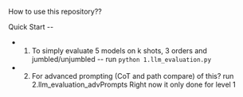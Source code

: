 How to use this repository??

Quick Start --

* 1. To simply evaluate 5 models on k shots, 3 orders and jumbled/unjumbled -- run `python 1.llm_evaluation.py`

* 2. For advanced prompting (CoT and path compare) of this? 
run  2.llm_evaluation_advPrompts
Right now it only done for level 1